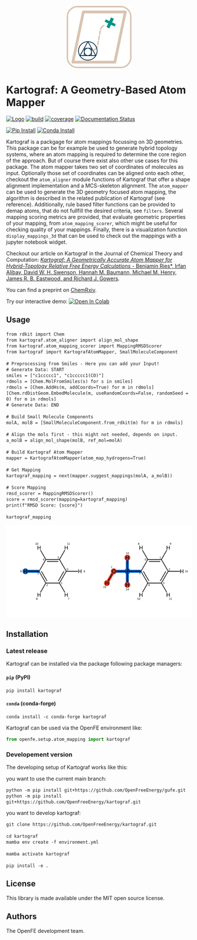 <p align="center">
    <picture align="center">
      <source media="(prefers-color-scheme: dark)" srcset="https://github.com/OpenFreeEnergy/kartograf/blob/0a2ecb10f1c5ede3842fd9b92ffb232ad726426f/docs/_static/img/kartograf_logo_style5.png">
      <source media="(prefers-color-scheme: light)" srcset="https://github.com/OpenFreeEnergy/kartograf/blob/0a2ecb10f1c5ede3842fd9b92ffb232ad726426f/docs/_static/img/kartograf_logo_style4.png">
      <img alt="Kartografs fancy logo" src="https://github.com/OpenFreeEnergy/kartograf/blob/0a2ecb10f1c5ede3842fd9b92ffb232ad726426f/docs/_static/img/kartograf_logo_style4.png" width=35% >
    </picture>
</p>


Kartograf: A Geometry-Based Atom Mapper
==================================

[//]: # (Badges)
[![Logo](https://img.shields.io/badge/OSMF-OpenFreeEnergy-%23002f4a)](https://openfree.energy/)
[![build](https://github.com/OpenFreeEnergy/kartograf/actions/workflows/ci.yaml/badge.svg)](https://github.com/OpenFreeEnergy/kartograf/actions/workflows/ci.yaml)
[![coverage](https://codecov.io/gh/OpenFreeEnergy/kartograf/branch/main/graph/badge.svg)](https://codecov.io/gh/OpenFreeEnergy/kartograf)
[![Documentation Status](https://readthedocs.org/projects/kartograf/badge/?version=latest)](https://kartograf.readthedocs.io/en/latest/?badge=latest)

[![Pip Install](https://img.shields.io/badge/pip%20install-kartograf-d9c4b1)](https://pypi.org/project/kartograf/)
[![Conda Install](https://img.shields.io/badge/Conda%20install---c%20conda--forge%20kartograf-009384)](https://anaconda.org/conda-forge/kartograf)

Kartograf is a packgage for atom mappings focussing on 3D geometries.
This package can be for example be used to generate hybrid topology systems, where an atom mapping is required to determine the core region of the approach.
But of course there exist also other use cases for this package.
The atom mapper takes two set of coordinates of molecules as input.
Optionally those set of coordinates can be aligned onto each other, checkout the `atom_aligner` module functions 
of Kartograf that offer a shape alignment implementation and a MCS-skeleton alignment.
The `atom_mapper` can be used to generate the 3D geometry focused atom mapping, the algorithm is described in the related publication of Kartograf (see reference).
Additionally, rule based filter functions can be provided to demap atoms, that do not fullfill the desired criteria, see `filters`.
Several mapping scoring metrics are provided, that evaluate geometric properties of your mapping, from `atom_mapping_scorer`, which might be useful for checking quality of your mappings.
Finally, there is a visualization function `display_mappings_3d` that can be used to check out the mappings with a jupyter notebook widget.

Checkout our article on Kartograf in the Journal of Chemical Theory and Computation: [*Kartograf: A Geometrically Accurate Atom Mapper for Hybrid-Topology Relative Free Energy Calculations* - Benjamin Ries*, Irfan Alibay, David W. H. Swenson, Hannah M. Baumann, Michael M. Henry, James R. B. Eastwood, and Richard J. Gowers](https://doi.org/10.1021/acs.jctc.3c01206).

You can find a preprint on [ChemRxiv](https://doi.org/10.26434/chemrxiv-2023-0n1pq).

Try our interactive demo: [![Open In Colab](https://colab.research.google.com/assets/colab-badge.svg)](https://colab.research.google.com/github/OpenFreeEnergy/kartograf/blob/main/examples/kartograf_example.ipynb)


## Usage

```python3
from rdkit import Chem
from kartograf.atom_aligner import align_mol_shape
from kartograf.atom_mapping_scorer import MappingRMSDScorer
from kartograf import KartografAtomMapper, SmallMoleculeComponent

# Preprocessing from Smiles - Here you can add your Input!
# Generate Data: START
smiles = ["c1ccccc1", "c1ccccc1(CO)"]
rdmols = [Chem.MolFromSmiles(s) for s in smiles]
rdmols = [Chem.AddHs(m, addCoords=True) for m in rdmols]
[Chem.rdDistGeom.EmbedMolecule(m, useRandomCoords=False, randomSeed = 0) for m in rdmols]
# Generate Data: END

# Build Small Molecule Components
molA, molB = [SmallMoleculeComponent.from_rdkit(m) for m in rdmols]

# Align the mols first - this might not needed, depends on input.
a_molB = align_mol_shape(molB, ref_mol=molA)

# Build Kartograf Atom Mapper
mapper = KartografAtomMapper(atom_map_hydrogens=True)

# Get Mapping
kartograf_mapping = next(mapper.suggest_mappings(molA, a_molB))

# Score Mapping
rmsd_scorer = MappingRMSDScorer()
score = rmsd_scorer(mapping=kartograf_mapping)
print(f"RMSD Score: {score}")

kartograf_mapping
```
![](docs/_static/img/alignment_benz_ol.png)

## Installation

### Latest release
Kartograf can be installed via the package following package managers:

#### `pip` (PyPI)

```shell
pip install kartograf
```

#### `conda` (conda-forge)

```shell
conda install -c conda-forge kartograf
```

Kartograf can be used via the OpenFE environment like:

```python
from openfe.setup.atom_mapping import kartograf
```

### Developement version
The developing setup of Kartograf works like this:

you want to use the current main branch:
```shell
python -m pip install git+https://github.com/OpenFreeEnergy/gufe.git
python -m pip install git+https://github.com/OpenFreeEnergy/kartograf.git
```

you want to develop kartograf:
```shell
git clone https://github.com/OpenFreeEnergy/kartograf.git

cd kartograf
mamba env create -f environment.yml

mamba activate kartograf

pip install -e .

```


## License
This library is made available under the MIT open source license.

## Authors

The OpenFE development team.

